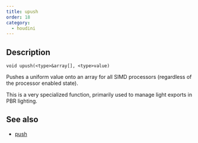 ```yaml
---
title: upush
order: 18
category:
  - houdini
---
```


## Description

`void upush(<type>&array[], <type>value)`

Pushes a uniform value onto an array for all SIMD processors (regardless of
the processor enabled state).

This is a very specialized function, primarily used to manage light exports in
PBR lighting.

## See also

- [push](push.html)
